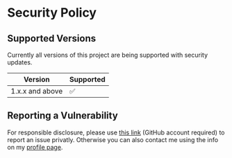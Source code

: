# Security Policy

## Supported Versions

Currently all versions of this project are
being supported with security updates.

| Version         | Supported          |
| --------------- | ------------------ |
| 1.x.x and above | :white_check_mark: |

## Reporting a Vulnerability

For responsible disclosure, please use [this link](https://github.com/thomasleplus/FetchMuniTimes/security/advisories/new) (GitHub account required) to report an issue privatly. Otherwise you can also contact me using the info on my [profile page](https://github.com/thomasleplus).
